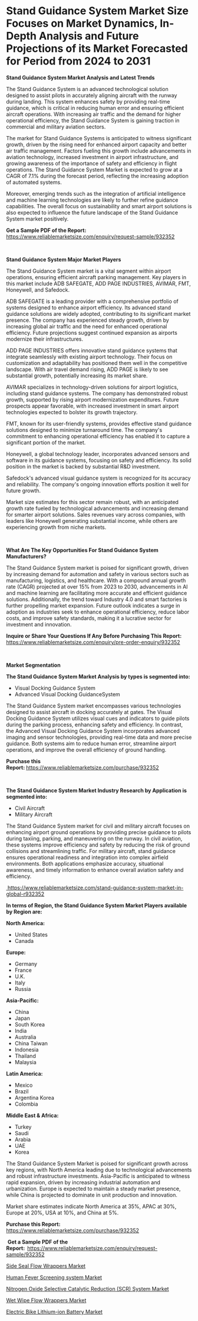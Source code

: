<p><h1>Stand Guidance System Market Size Focuses on Market Dynamics, In-Depth Analysis and Future Projections of its Market Forecasted for Period from 2024 to 2031</h1></p><p><strong>Stand Guidance System Market Analysis and Latest Trends</strong></p>
<p><p>The Stand Guidance System is an advanced technological solution designed to assist pilots in accurately aligning aircraft with the runway during landing. This system enhances safety by providing real-time guidance, which is critical in reducing human error and ensuring efficient aircraft operations. With increasing air traffic and the demand for higher operational efficiency, the Stand Guidance System is gaining traction in commercial and military aviation sectors.</p><p>The market for Stand Guidance Systems is anticipated to witness significant growth, driven by the rising need for enhanced airport capacity and better air traffic management. Factors fueling this growth include advancements in aviation technology, increased investment in airport infrastructure, and growing awareness of the importance of safety and efficiency in flight operations. The Stand Guidance System Market is expected to grow at a CAGR of 7.1% during the forecast period, reflecting the increasing adoption of automated systems. </p><p>Moreover, emerging trends such as the integration of artificial intelligence and machine learning technologies are likely to further refine guidance capabilities. The overall focus on sustainability and smart airport solutions is also expected to influence the future landscape of the Stand Guidance System market positively.</p></p>
<p><strong>Get a Sample PDF of the Report:&nbsp;</strong> <a href="https://www.reliablemarketsize.com/enquiry/request-sample/932352?utm_campaign=1103&utm_medium=2&utm_source=Github&utm_content=ia&utm_term=11102024&utm_id=stand-guidance-system">https://www.reliablemarketsize.com/enquiry/request-sample/932352</a></p>
<p>&nbsp;</p>
<p><strong>Stand Guidance System Major Market Players</strong></p>
<p><p>The Stand Guidance System market is a vital segment within airport operations, ensuring efficient aircraft parking management. Key players in this market include ADB SAFEGATE, ADD PAGE INDUSTRIES, AVIMAR, FMT, Honeywell, and Safedock.</p><p>ADB SAFEGATE is a leading provider with a comprehensive portfolio of systems designed to enhance airport efficiency. Its advanced stand guidance solutions are widely adopted, contributing to its significant market presence. The company has experienced steady growth, driven by increasing global air traffic and the need for enhanced operational efficiency. Future projections suggest continued expansion as airports modernize their infrastructures.</p><p>ADD PAGE INDUSTRIES offers innovative stand guidance systems that integrate seamlessly with existing airport technology. Their focus on customization and adaptability has positioned them well in the competitive landscape. With air travel demand rising, ADD PAGE is likely to see substantial growth, potentially increasing its market share.</p><p>AVIMAR specializes in technology-driven solutions for airport logistics, including stand guidance systems. The company has demonstrated robust growth, supported by rising airport modernization expenditures. Future prospects appear favorable, with increased investment in smart airport technologies expected to bolster its growth trajectory.</p><p>FMT, known for its user-friendly systems, provides effective stand guidance solutions designed to minimize turnaround time. The company's commitment to enhancing operational efficiency has enabled it to capture a significant portion of the market.</p><p>Honeywell, a global technology leader, incorporates advanced sensors and software in its guidance systems, focusing on safety and efficiency. Its solid position in the market is backed by substantial R&D investment.</p><p>Safedock's advanced visual guidance system is recognized for its accuracy and reliability. The company's ongoing innovation efforts position it well for future growth.</p><p>Market size estimates for this sector remain robust, with an anticipated growth rate fueled by technological advancements and increasing demand for smarter airport solutions. Sales revenues vary across companies, with leaders like Honeywell generating substantial income, while others are experiencing growth from niche markets.</p></p>
<p>&nbsp;</p>
<p><strong>What Are The Key Opportunities For Stand Guidance System Manufacturers?</strong></p>
<p><p>The Stand Guidance System market is poised for significant growth, driven by increasing demand for automation and safety in various sectors such as manufacturing, logistics, and healthcare. With a compound annual growth rate (CAGR) projected at over 15% from 2023 to 2030, advancements in AI and machine learning are facilitating more accurate and efficient guidance solutions. Additionally, the trend toward Industry 4.0 and smart factories is further propelling market expansion. Future outlook indicates a surge in adoption as industries seek to enhance operational efficiency, reduce labor costs, and improve safety standards, making it a lucrative sector for investment and innovation.</p></p>
<p><strong>Inquire or Share Your Questions If Any Before Purchasing This Report:</strong> <a href="https://www.reliablemarketsize.com/enquiry/pre-order-enquiry/932352?utm_campaign=1103&utm_medium=2&utm_source=Github&utm_content=ia&utm_term=11102024&utm_id=stand-guidance-system">https://www.reliablemarketsize.com/enquiry/pre-order-enquiry/932352</a></p>
<p>&nbsp;</p>
<p><strong>Market Segmentation</strong></p>
<p><strong>The Stand Guidance System Market Analysis by types is segmented into:</strong></p>
<p><ul><li>Visual Docking Guidance System</li><li>Advanced Visual Docking GuidanceSystem</li></ul></p>
<p><p>The Stand Guidance System market encompasses various technologies designed to assist aircraft in docking accurately at gates. The Visual Docking Guidance System utilizes visual cues and indicators to guide pilots during the parking process, enhancing safety and efficiency. In contrast, the Advanced Visual Docking Guidance System incorporates advanced imaging and sensor technologies, providing real-time data and more precise guidance. Both systems aim to reduce human error, streamline airport operations, and improve the overall efficiency of ground handling.</p></p>
<p><strong>Purchase this Report:&nbsp;</strong><a href="https://www.reliablemarketsize.com/purchase/932352?utm_campaign=1103&utm_medium=2&utm_source=Github&utm_content=ia&utm_term=11102024&utm_id=stand-guidance-system">https://www.reliablemarketsize.com/purchase/932352</a></p>
<p>&nbsp;</p>
<p><strong>The Stand Guidance System Market Industry Research by Application is segmented into:</strong></p>
<p><ul><li>Civil Aircraft</li><li>Military Aircraft</li></ul></p>
<p><p>The Stand Guidance System market for civil and military aircraft focuses on enhancing airport ground operations by providing precise guidance to pilots during taxiing, parking, and maneuvering on the runway. In civil aviation, these systems improve efficiency and safety by reducing the risk of ground collisions and streamlining traffic. For military aircraft, stand guidance ensures operational readiness and integration into complex airfield environments. Both applications emphasize accuracy, situational awareness, and timely information to enhance overall aviation safety and efficiency.</p></p>
<p><a href="https://www.reliablemarketsize.com/stand-guidance-system-market-in-global-r932352?utm_campaign=1103&utm_medium=2&utm_source=Github&utm_content=ia&utm_term=11102024&utm_id=stand-guidance-system">&nbsp;https://www.reliablemarketsize.com/stand-guidance-system-market-in-global-r932352</a></p>
<p><strong>In terms of Region, the Stand Guidance System Market Players available by Region are:</strong></p>
<p>
    <p> <strong> North America: </strong>
        <ul>
            <li>United States</li>
            <li>Canada</li>
        </ul>
        </p> 
    <p> <strong> Europe: </strong>
        <ul>
            <li>Germany</li>
            <li>France</li>
            <li>U.K.</li>
            <li>Italy</li>
            <li>Russia</li>
        </ul>
        </p> 
    <p> <strong> Asia-Pacific: </strong>
        <ul>
            <li>China</li>
            <li>Japan</li>
            <li>South Korea</li>
            <li>India</li>
            <li>Australia</li>
            <li>China Taiwan</li>
            <li>Indonesia</li>
            <li>Thailand</li>
            <li>Malaysia</li>
        </ul>
        </p> 
    <p> <strong> Latin America: </strong>
        <ul>
            <li>Mexico</li>
            <li>Brazil</li>
            <li>Argentina Korea</li>
            <li>Colombia</li>
        </ul>
        </p> 
    <p> <strong> Middle East & Africa: </strong>
        <ul>
            <li>Turkey</li>
            <li>Saudi</li>
            <li>Arabia</li>
            <li>UAE</li>
            <li>Korea</li>
        </ul>
    </p>
    </p>
<p><p>The Stand Guidance System Market is poised for significant growth across key regions, with North America leading due to technological advancements and robust infrastructure investments. Asia-Pacific is anticipated to witness rapid expansion, driven by increasing industrial automation and urbanization. Europe is expected to maintain a steady market presence, while China is projected to dominate in unit production and innovation. </p><p>Market share estimates indicate North America at 35%, APAC at 30%, Europe at 20%, USA at 10%, and China at 5%.</p></p>
<p><strong>Purchase this Report: </strong><a href="https://www.reliablemarketsize.com/purchase/932352?utm_campaign=1103&utm_medium=2&utm_source=Github&utm_content=ia&utm_term=11102024&utm_id=stand-guidance-system">https://www.reliablemarketsize.com/purchase/932352</a></p>
<p>&nbsp;<strong>Get a Sample PDF of the Report:&nbsp;&nbsp;</strong><a href="https://www.reliablemarketsize.com/enquiry/request-sample/932352?utm_campaign=1103&utm_medium=2&utm_source=Github&utm_content=ia&utm_term=11102024&utm_id=stand-guidance-system">https://www.reliablemarketsize.com/enquiry/request-sample/932352</a></p>
<p><strong></strong></p>
<p><p><a href="https://www.linkedin.com/pulse/side-seal-flow-wrappers-market-industry-trends-forecast-period-onjif?utm_campaign=1103&utm_medium=2&utm_source=Github&utm_content=ia&utm_term=11102024&utm_id=stand-guidance-system">Side Seal Flow Wrappers Market</a></p><p><a href="https://www.linkedin.com/pulse/human-fever-screening-system-market-trends-strategic-insights-ellcf?utm_campaign=1103&utm_medium=2&utm_source=Github&utm_content=ia&utm_term=11102024&utm_id=stand-guidance-system">Human Fever Screening system Market</a></p><p><a href="https://www.linkedin.com/pulse/nitrogen-oxide-selective-catalytic-reduction-scr-system-momentum-kzqof?utm_campaign=1103&utm_medium=2&utm_source=Github&utm_content=ia&utm_term=11102024&utm_id=stand-guidance-system">Nitrogen Oxide Selective Catalytic Reduction (SCR) System Market</a></p><p><a href="https://www.linkedin.com/pulse/key-drivers-wet-wipe-flow-wrappers-market-trends-future-outlook-mmgrf?utm_campaign=1103&utm_medium=2&utm_source=Github&utm_content=ia&utm_term=11102024&utm_id=stand-guidance-system">Wet Wipe Flow Wrappers Market</a></p><p><a href="https://www.linkedin.com/pulse/electric-bike-lithium-ion-battery-value-chain-analysis-from-dk3ie?utm_campaign=1103&utm_medium=2&utm_source=Github&utm_content=ia&utm_term=11102024&utm_id=stand-guidance-system">Electric Bike Lithium-ion Battery Market</a></p></p>